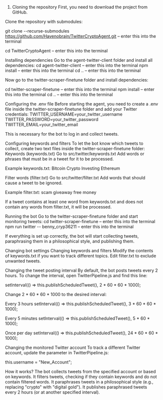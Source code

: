 1. Cloning the repository
First, you need to download the project from GitHub.

Clone the repository with submodules:

git clone --recurse-submodules https://github.com/Havenobrain/TwitterCryptoAgent.git – enter this into the terminal

cd TwitterCryptoAgent – enter this into the terminal

Installing dependencies
Go to the agent-twitter-client folder and install all dependencies:
cd agent-twitter-client – enter this into the terminal
npm install – enter this into the terminal
cd .. – enter this into the terminal

Now go to the twitter-scraper-finetune folder and install dependencies:

cd twitter-scraper-finetune – enter this into the terminal
npm install – enter this into the terminal
cd .. – enter this into the terminal

Configuring the .env file
Before starting the agent, you need to create a .env file inside the twitter-scraper-finetune folder and add your Twitter credentials:
TWITTER_USERNAME=your_twitter_username
TWITTER_PASSWORD=your_twitter_password
TWITTER_EMAIL=your_twitter_email

This is necessary for the bot to log in and collect tweets.

Configuring keywords and filters
To let the bot know which tweets to collect, create two text files inside the twitter-scraper-finetune folder:
Keywords (keywords.txt)
Go to src/twitter/keywords.txt
Add words or phrases that must be in a tweet for it to be processed.

Example keywords.txt:
Bitcoin
Crypto
Investing
Ethereum

Filter words (filter.txt)
Go to src/twitter/filter.txt
Add words that should cause a tweet to be ignored.

Example filter.txt:
scam
giveaway
free money

If a tweet contains at least one word from keywords.txt and does not contain any words from filter.txt, it will be processed.

Running the bot
Go to the twitter-scraper-finetune folder and start monitoring tweets:
cd twitter-scraper-finetune – enter this into the terminal
npm run twitter -- benny_cryp36211 – enter this into the terminal

If everything is set up correctly, the bot will start collecting tweets, paraphrasing them in a philosophical style, and publishing them.

Changing bot settings
Changing keywords and filters
Modify the contents of keywords.txt if you want to track different topics.
Edit filter.txt to exclude unwanted tweets.

Changing the tweet posting interval
By default, the bot posts tweets every 2 hours.
To change the interval, open TwitterPipeline.js and find this line:

setInterval(() => this.publishScheduledTweet(), 2 * 60 * 60 * 1000);

Change 2 * 60 * 60 * 1000 to the desired interval:

Every 3 hours
setInterval(() => this.publishScheduledTweet(), 3 * 60 * 60 * 1000);

Every 5 minutes
setInterval(() => this.publishScheduledTweet(), 5 * 60 * 1000);

Once per day
setInterval(() => this.publishScheduledTweet(), 24 * 60 * 60 * 1000);

Changing the monitored Twitter account
To track a different Twitter account, update the parameter in TwitterPipeline.js:

this.username = "New_Account";

How it works?
The bot collects tweets from the specified account or based on keywords.
It filters tweets, checking if they contain keywords and do not contain filtered words.
It paraphrases tweets in a philosophical style (e.g., replacing "crypto" with "digital gold").
It publishes paraphrased tweets every 2 hours (or at another specified interval).
